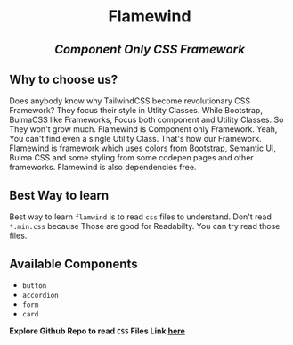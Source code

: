 <h1 align="center">Flamewind</h1>
<h2 align="center"><em>Component Only CSS Framework</em></h2>

## Why to choose us?
Does anybody know why TailwindCSS become revolutionary CSS Framework? They focus their style in Utlity Classes. While Bootstrap, BulmaCSS like Frameworks, Focus both component and Utility Classes. So They won't grow much. Flamewind is Component only Framework. Yeah, You can't find even a single Utility Class. That's how our Framework. Flamewind is framework which uses colors from Bootstrap, Semantic UI, Bulma CSS and some styling from some codepen pages and other frameworks. Flamewind is also dependencies free.

## Best Way to learn
Best way to learn `flamwind` is to read `css` files to understand. Don't read `*.min.css` because Those are good for Readabilty. You can try read those files.

## Available Components
+ `button`
+ `accordion`
+ `form`
+ `card`

**Explore Github Repo to read `CSS` Files Link [here](https://github.com/AjayTheWizard/flamewind)**